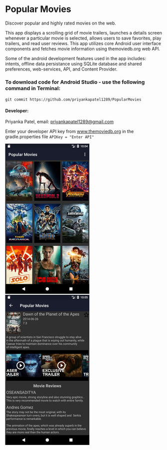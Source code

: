 # Popular Movies

Discover popular and highly rated movies on the web.

This app displays a scrolling grid of movie trailers, launches a details screen whenever a particular movie is selected, allows users to save favorites, play trailers, and read user reviews. This app utilizes core Android user interface components and fetches movie information using themoviedb.org web API.

Some of the android development features used in the app includes: intents, offline data persistance using SQLite database and shared preferences, web-services, API, and Content Provider. 

### To download code for Android Studio - use the following command in Terminal:
`git commit https://github.com/priyankapatel1289/PopularMovies`

#### Developer:
Priyanka Patel, email: priyankapatel1289@gmail.com

Enter your developer API key from www.themoviedb.org in the gradle.properties file
`APIKey = "Enter API"`

![Alt text](https://github.com/priyankapatel1289/PopularMovies/blob/master/app/src/main/res/drawable/screenshot_main.png?raw=true)    ![Alt text](https://github.com/priyankapatel1289/PopularMovies/blob/master/app/src/main/res/drawable/screenshot_details.png?raw=true)

